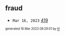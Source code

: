 ## fraud


* <code>Mar 16, 2023</code> [419](2023-03-16T08-28-05-419.md)

<sup><sub>generated 16 Mar 2023 08:29:01 by <a href='https://github.com/senorprogrammer/til'>til</a></sub></sup>
